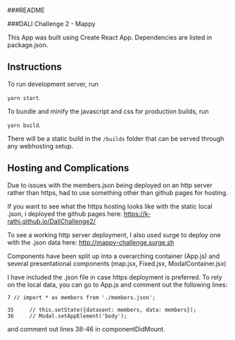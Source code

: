 ###README

###DALI Challenge 2 - Mappy

This App was built using Create React App. Dependencies are listed in package.json.


## Instructions

To run development server, run

`yarn start`. 

To bundle and minify the javascript and css for production builds, run

`yarn build`.

There will be a static build in the `/builds` folder that can be served through any webhosting setup.

## Hosting and Complications

Due to issues with the members.json being deployed on an http server rather than https, had to use something other than github pages for hosting.

If you want to see what the https hosting looks like with the static local .json, i deployed the github pages here: <https://k-rathi.github.io/DaliChallenge2/>

To see a working http server deployment, I also used surge to deploy one with the .json data here: <http://mappy-challenge.surge.sh>

Components have been split up into a overarching container (App.js) and several presentational components (map.jsx, Fixed.jsx, ModalContainer.jsx)

I have included the .json file in case https deployment is preferred. To rely on the local data, you can go to App.js and comment out the following lines:
```
7 // import * as members from './members.json';

35     // this.setState({datasent: members, data: members});
36     // Modal.setAppElement('body');

```
and comment out lines 38-46 in componentDidMount.
